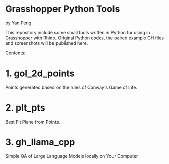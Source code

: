 # Grasshopper Python Tools 
by Yan Peng

This repository include some small tools written in Python for using in Grasshopper with Rhino.
Original Python codes, the paired example GH files and screenshots will be published here.

Contents:
# 1. gol_2d_points
   Points generated based on the rules of Conway's Game of Life.
# 2. plt_pts
   Best Fit Plane from Points.
# 3. gh_llama_cpp
   Simple QA of Large Language Models locally on Your Computer
